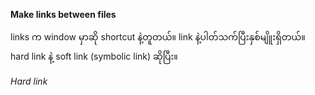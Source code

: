 **Make links between files**

links က window မှာဆို shortcut နဲ့တူတယ်။ link နဲ့ပါတ်သက်ပြီးနှစ်မျိူးရှိတယ်။ hard link နဲ့ soft link (symbolic link) ဆိုပြီး။

*Hard link*
